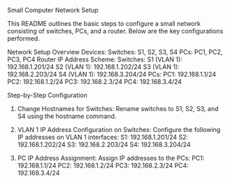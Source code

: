 Small Computer Network Setup

This README outlines the basic steps to configure a small network consisting of switches, PCs, and a router. Below are the key configurations performed.

Network Setup Overview
Devices:
Switches: S1, S2, S3, S4
PCs: PC1, PC2, PC3, PC4
Router
IP Address Scheme:
Switches:
S1 (VLAN 1): 192.168.1.201/24
S2 (VLAN 1): 192.168.1.202/24
S3 (VLAN 1): 192.168.2.203/24
S4 (VLAN 1): 192.168.3.204/24
PCs:
PC1: 192.168.1.1/24
PC2: 192.168.1.2/24
PC3: 192.168.2.3/24
PC4: 192.168.3.4/24

Step-by-Step Configuration

1. Change Hostnames for Switches:
Rename switches to S1, S2, S3, and S4 using the hostname command.

3. VLAN 1 IP Address Configuration on Switches:
Configure the following IP addresses on VLAN 1 interfaces:
S1: 192.168.1.201/24
S2: 192.168.1.202/24
S3: 192.168.2.203/24
S4: 192.168.3.204/24

4. PC IP Address Assignment:
Assign IP addresses to the PCs:
PC1: 192.168.1.1/24
PC2: 192.168.1.2/24
PC3: 192.168.2.3/24
PC4: 192.168.3.4/24

